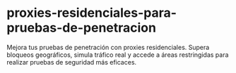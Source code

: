 # proxies-residenciales-para-pruebas-de-penetracion
Mejora tus pruebas de penetración con proxies residenciales. Supera bloqueos geográficos, simula tráfico real y accede a áreas restringidas para realizar pruebas de seguridad más eficaces.
